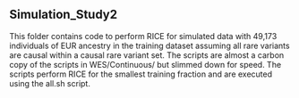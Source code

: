 ## Simulation_Study2

This folder contains code to perform RICE for simulated data with 49,173 individuals of EUR ancestry in the training dataset assuming all rare variants are causal within a causal rare variant set. The scripts are almost a carbon copy of the scripts in WES/Continuous/ but slimmed down for speed. The scripts perform RICE for the smallest training fraction and are executed using the all.sh script.
